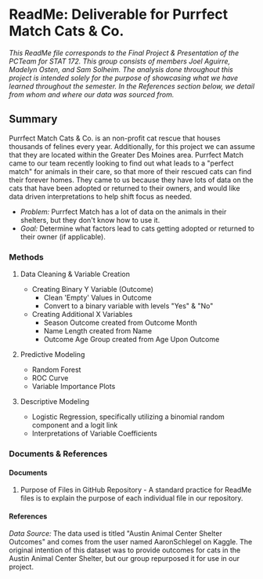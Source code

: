 # ReadMe: Deliverable for Purrfect Match Cats & Co. 
*This ReadMe file corresponds to the Final Project & Presentation of the PCTeam for STAT 172. This group consists of members Joel Aguirre, Madelyn Osten, and Sam Solheim. The analysis done throughout this project is intended solely for the purpose of showcasing what we have learned throughout the semester. In the References section below, we detail from whom and where our data was sourced from.*

## Summary
Purrfect Match Cats & Co. is an non-profit cat rescue that houses thousands of felines every year. Additionally, for this project we can assume that they are located within the Greater Des Moines area. Purrfect Match came to our team recently looking to find out what leads to a "perfect match" for animals in their care, so that more of their rescued cats can find their forever homes. They came to us because they have lots of data on the cats that have been adopted or returned to their owners, and would like data driven interpretations to help shift focus as needed. 

- *Problem:* Purrfect Match has a lot of data on the animals in their shelters, but they don't know how to use it. 
- *Goal:* Determine what factors lead to cats getting adopted or returned to their owner (if applicable). 


### Methods
1. Data Cleaning & Variable Creation
   - Creating Binary Y Variable (Outcome)
     - Clean 'Empty' Values in Outcome
     - Convert to a binary variable with levels "Yes" & "No"
   - Creating Additional X Variables
     - Season Outcome created from Outcome Month
     - Name Length created from Name
     - Outcome Age Group created from Age Upon Outcome
2. Predictive Modeling
   - Random Forest
   - ROC Curve
   - Variable Importance Plots

3. Descriptive Modeling
   - Logistic Regression, specifically utilizing a binomial random component and a logit link
   - Interpretations of Variable Coefficients

### Documents & References
#### Documents

1. Purpose of Files in GitHub Repository - A standard practice for ReadMe files is to explain the purpose of each individual file in our repository. 

#### References
*Data Source:* The data used is titled "Austin Animal Center Shelter Outcomes" and comes from the user named AaronSchlegel on Kaggle. The original intention of this dataset was to provide outcomes for cats in the Austin Animal Center Shelter, but our group repurposed it for use in our project. 

